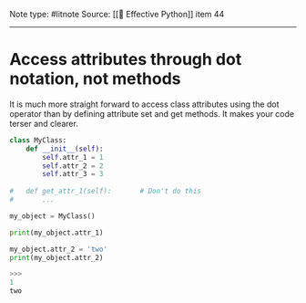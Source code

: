 Note type: #litnote
Source: [[📖 Effective Python]] item 44

---
# Access attributes through dot notation, not methods
It is much more straight forward to access class attributes using the dot operator than by defining attribute set and get methods. It makes your code terser and clearer.
```python
class MyClass:
	def __init__(self):
		self.attr_1 = 1
		self.attr_2 = 2
		self.attr_3 = 3
	
#	def get_attr_1(self):		# Don't do this
#		...

my_object = MyClass()

print(my_object.attr_1)

my_object.attr_2 = 'two'
print(my_object.attr_2)

>>>
1
two
```